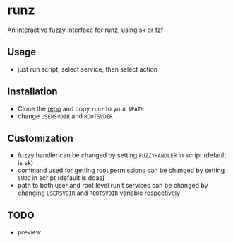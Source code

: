 # runz

An interactive fuzzy interface for runz, using [sk](https://github.com/lotabout/skim) or [fzf](https://github.com/junegunn/fzf)

## Usage

- just run script, select service, then select action

## Installation

- Clone the [repo](https://github.com/dhruvsha256/runz) and copy `runz` to your `$PATH`
- change `USERSVDIR` and `ROOTSVDIR`

## Customization

- fuzzy handler can be changed by setting `FUZZYHANDLER` in script (default is sk)
- command used for getting root permissions can be changed by setting `SUDO` in script
  (default is doas)
- path to both user and root level runit services can be changed by changing `USERSVDIR`
  and `ROOTSVDIR` variable respectively

## TODO
- preview
